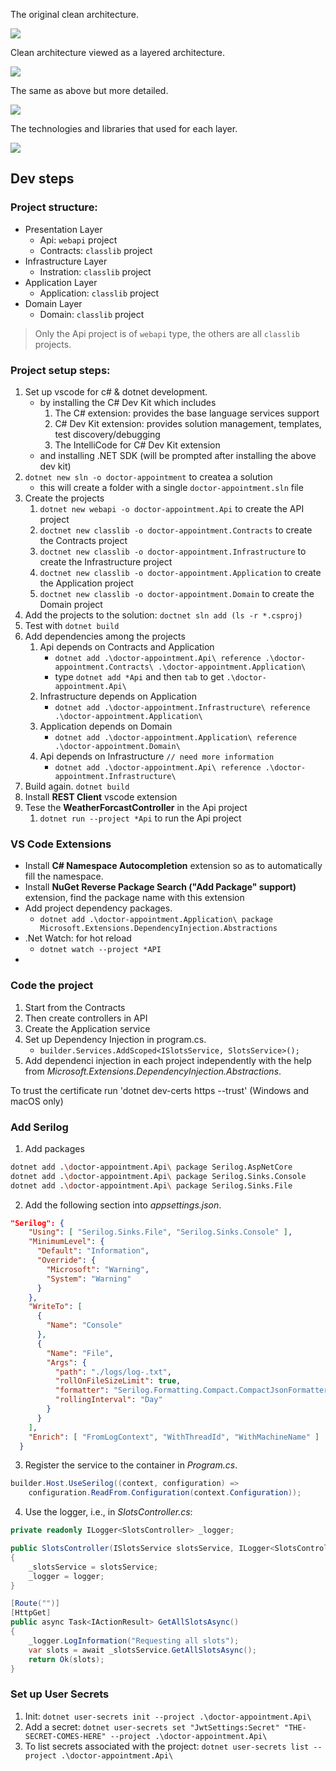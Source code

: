 The original clean architecture.

![](classic-clean-architecture.png)

Clean architecture viewed as a layered architecture.

![](./layered-clean-architecture.png)

The same as above but more detailed.

![](./detailed-layered-clean-architecture.png)

The technologies and libraries that used for each layer.

![](./technologies-and-libraries-for-layered-clean-architecture.png)



## Dev steps

### Project structure:
- Presentation Layer
    - Api: `webapi` project
    - Contracts: `classlib` project
- Infrastructure Layer
    - Instration: `classlib` project
- Application Layer
    - Application: `classlib` project
- Domain Layer
    - Domain: `classlib` project

> Only the Api project is of `webapi` type, the others are all `classlib` projects.

### Project setup steps:

1. Set up vscode for c# & dotnet development.
    - by installing the C# Dev Kit which includes
        1. The C# extension: provides the base language services support
        2. C# Dev Kit extension: provides solution management, templates, test discovery/debugging
        3. The IntelliCode for C# Dev Kit extension
    - and installing .NET SDK (will be prompted after installing the above dev kit)
2. `dotnet new sln -o doctor-appointment` to createa a solution
    - this will create a folder with a single `doctor-appointment.sln` file
3. Create the projects
    1. `dotnet new webapi -o doctor-appointment.Api` to create the API project
    2. `doctnet new classlib -o doctor-appointment.Contracts` to create the Contracts project
    3. `doctnet new classlib -o doctor-appointment.Infrastructure` to create the Infrastructure project
    4. `doctnet new classlib -o doctor-appointment.Application` to create the Application project
    5. `doctnet new classlib -o doctor-appointment.Domain` to create the Domain project
4. Add the projects to the solution: `doctnet sln add (ls -r *.csproj)`
5. Test with `dotnet build`
6. Add dependencies among the projects
    1. Api depends on Contracts and Application
        - `dotnet add .\doctor-appointment.Api\ reference .\doctor-appointment.Contracts\ .\doctor-appointment.Application\`
        - type `dotnet add *Api` and then `tab` to get `.\doctor-appointment.Api\`
    2. Infrastructure depends on Application
        - `dotnet add .\doctor-appointment.Infrastructure\ reference .\doctor-appointment.Application\`
    3. Application depends on Domain
        - `dotnet add .\doctor-appointment.Application\ reference .\doctor-appointment.Domain\`
    4. Api depends on Infrastructure `// need more information`
        - `dotnet add .\doctor-appointment.Api\ reference .\doctor-appointment.Infrastructure\` 
7. Build again. `dotnet build`
8. Install **REST Client** vscode extension
9. Tese the **WeatherForcastController** in the Api project
    1. `dotnet run --project *Api` to run the Api project

### VS Code Extensions

- Install **C# Namespace Autocompletion** extension so as to automatically fill the namespace.
- Install **NuGet Reverse Package Search ("Add Package" support)** extension, find the package name with this extension
- Add project dependency packages.
    - `dotnet add .\doctor-appointment.Application\ package Microsoft.Extensions.DependencyInjection.Abstractions`
- .Net Watch: for hot reload
  - `dotnet watch --project *API`
- 

### Code the project

1. Start from the Contracts
2. Then create controllers in API
3. Create the Application service
4. Set up Dependency Injection in program.cs. 
    - `builder.Services.AddScoped<ISlotsService, SlotsService>();`
5. Add dependenci injection in each project independently with the help from *Microsoft.Extensions.DependencyInjection.Abstractions*.

To trust the certificate run 'dotnet dev-certs https --trust' (Windows and macOS only)

### Add Serilog

1. Add packages
```bash
dotnet add .\doctor-appointment.Api\ package Serilog.AspNetCore
dotnet add .\doctor-appointment.Api\ package Serilog.Sinks.Console
dotnet add .\doctor-appointment.Api\ package Serilog.Sinks.File 
```
2. Add the following section into *appsettings.json*.
```json
"Serilog": {
    "Using": [ "Serilog.Sinks.File", "Serilog.Sinks.Console" ],
    "MinimumLevel": {
      "Default": "Information",
      "Override": {
        "Microsoft": "Warning",
        "System": "Warning"
      }
    },
    "WriteTo": [
      {
        "Name": "Console"
      },
      {
        "Name": "File",
        "Args": {
          "path": "./logs/log-.txt",
          "rollOnFileSizeLimit": true,
          "formatter": "Serilog.Formatting.Compact.CompactJsonFormatter,Serilog.Formatting.Compact",
          "rollingInterval": "Day"
        }
      }
    ],
    "Enrich": [ "FromLogContext", "WithThreadId", "WithMachineName" ]
  }
```
3. Register the service to the container in *Program.cs*. 
```cs
builder.Host.UseSerilog((context, configuration) =>
	configuration.ReadFrom.Configuration(context.Configuration));
```
4. Use the logger, i.e., in *SlotsController.cs*:
```cs
private readonly ILogger<SlotsController> _logger;

public SlotsController(ISlotsService slotsService, ILogger<SlotsController> logger)
{
	_slotsService = slotsService;
	_logger = logger;
}

[Route("")]
[HttpGet]
public async Task<IActionResult> GetAllSlotsAsync()
{
	_logger.LogInformation("Requesting all slots");
	var slots = await _slotsService.GetAllSlotsAsync();
	return Ok(slots);
}
```

### Set up User Secrets

1. Init: `dotnet user-secrets init --project .\doctor-appointment.Api\`
2. Add a secret: `dotnet user-secrets set "JwtSettings:Secret" "THE-SECRET-COMES-HERE" --project .\doctor-appointment.Api\`
3. To list secrets associated with the project: `dotnet user-secrets list --project .\doctor-appointment.Api\`
